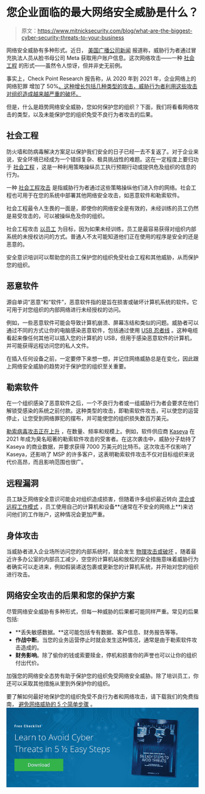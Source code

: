 # 您企业面临的最大网络安全威胁是什么？

> 原文：<https://www.mitnicksecurity.com/blog/what-are-the-biggest-cyber-security-threats-to-your-business>

网络安全威胁有多种形式。近日， [美国广播公司新闻](https://abcnews.go.com/Technology/video/hackers-accessed-information-meta-facebooks-parent-company-apple-83783086) 报道称，威胁行为者通过冒充执法人员从脸书母公司 Meta 获取用户账户信息。这次网络攻击——一种 [社会工程](https://www.mitnicksecurity.com/blog/are-social-engineering-attacks-on-the-rise) 的形式——虽然令人惊讶，但并非史无前例。

事实上，Check Point Research 报告称，从 2020 年到 2021 年，企业网络上的网络犯罪 增加了 50%[。这种增长包括几种类型的攻击，威胁行为者利用这些攻击对组织造成越来越严重的破坏。](https://blog.checkpoint.com/2022/01/10/check-point-research-cyber-attacks-increased-50-year-over-year/)

但是，什么是趋势网络安全威胁，您如何保护您的组织？下面，我们将看看网络攻击的类型，以及未能保护您的组织免受不良行为者攻击的后果。

## 社会工程

防火墙和防病毒解决方案足以保护我们安全的日子已经一去不复返了。对于企业来说，安全环境已经成为一个错综复杂、极具挑战性的难题。这在一定程度上要归功于 [社会工程](https://www.mitnicksecurity.com/social-engineering-strength-testing) ，这是一种利用策略操纵员工执行预期行动或提供危及组织的信息的行为。

一种 [社会工程攻击](https://www.mitnicksecurity.com/blog/6-types-of-social-engineering-attacks) 是指威胁行为者通过这些策略操纵他们进入你的网络。社会工程也可用于在您的系统中部署其他网络安全攻击，如恶意软件和勒索软件。

社会工程最令人生畏的一面是，即使你的网络安全是有效的，未经训练的员工仍然是易受攻击的，可以被操纵危及你的组织。

社会工程攻击 [以员工](https://www.mitnicksecurity.com/blog/user-deception-the-biggest-cyber-threat-cisos-are-forgetting) 为目标，因为如果未经训练，员工是最容易获得对组织内部系统的未授权访问的方式。普通人不太可能知道他们正在使用的程序是安全的还是恶意的。

安全意识培训可以帮助您的员工保护您的组织免受社会工程和其他威胁，从而保护您的组织。

## 恶意软件

源自单词“恶意”和“软件”，恶意软件指的是旨在损害或破坏计算机系统的软件。它可用于对您组织的内部网络进行未经授权的访问。

例如，一些恶意软件可能会导致计算机崩溃、屏幕冻结和类似的问题。威胁者可以通过不同的方式让你的电脑感染恶意软件，包括通过使用 [USB 忍者线](https://www.mitnicksecurity.com/blog/the-latest-malware-threat-the-usb-ninja-cable) 。这种电缆看起来像任何其他可以插入您的计算机的 USB，但用于感染恶意软件的计算机，并可能获得远程访问您的私人文件。

在插入任何设备之前，一定要停下来想一想，并记住网络威胁总是在变化，因此跟上网络安全威胁的趋势对于保护您的组织至关重要。

## 勒索软件

在一个组织感染了恶意软件之后，一个不良行为者或一组威胁行为者会要求在他们解锁受感染的系统之前付款。这种类型的攻击，即勒索软件攻击，可以使您的运营停止，让您受到网络罪犯的摆布，并可能使您的组织损失数百万美元。

[勒索病毒攻击正在上升](https://www.mitnicksecurity.com/blog/growth-of-ransomware-attacks) ，在数量、频率和规模上。例如，软件供应商 [Kaseya](https://www.mitnicksecurity.com/blog/an-overview-of-kaseya-the-biggest-ransomware-attack-on-record) 在 2021 年成为臭名昭著的勒索软件攻击的受害者。在这次袭击中，威胁分子劫持了 Kaseya 的商业数据，并要求获得 7000 万美元的比特币。这次攻击不仅影响了 Kaseya，还影响了 MSP 的许多客户，这表明勒索软件攻击不仅对目标组织来说代价高昂，而且影响范围也很广。

## 远程漏洞

员工缺乏网络安全意识可能会对组织造成损害，但随着许多组织最近转向 [混合或远程工作模式](https://www.mitnicksecurity.com/blog/endpoint-security-and-remote-work-5-considerations-for-remote-users) ，员工使用自己的计算机和设备**(通常在不安全的网络上**)来访问他们的工作账户，这种情况会更加严重。

## 身体攻击

当威胁者进入企业场所访问您的内部系统时，就会发生 [物理攻击或破坏](https://www.mitnicksecurity.com/blog/hacking-technique-predictions-for-2021-the-top-threats-to-watch) 。随着最近许多办公室的内部员工减少，空空的计算机站和放松的安全措施意味着威胁行为者确实可以走进来，例如假装递送包裹或更新您的计算机系统，并开始对您的组织进行攻击。

## 网络安全攻击的后果和您的保护方案

尽管网络安全威胁有多种形式，但每一种威胁的后果都可能同样严重。常见的后果包括:

*   **丢失敏感数据。**这可能包括专有数据、客户信息、财务报告等等。
*   **作战中断**。当您的业务运营停止时就会发生这种情况，通常是由于勒索软件攻击造成的。
*   **财务影响**。除了偷你的钱或索要赎金，停机和损害你的声誉也可以让你的组织付出代价。

加强您的网络安全态势有助于保护您的组织免受网络安全威胁。除了培训员工，你还可以采取其他措施从里到外保护你的组织。

要了解如何最好地保护您的组织免受不良行为者和网络攻击，请下载我们的免费指南， [避免网络威胁的 5 个简单步骤](https://www.mitnicksecurity.com/lp-easy-steps-to-avoid-cyber-threats) 。[![New call-to-action](img/95ee2efaa0b0e1050f47338da41f7869.png)](https://cta-redirect.hubspot.com/cta/redirect/3875471/7f9b1de1-cf7c-4700-8892-cdf9402b32cf)